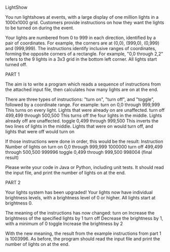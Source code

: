 LightShow

You run lightshows at events, with a large display of one million lights in a 1000x1000 grid. 
Customers provide instructions on how they want the lights to be turned on during the event. 
 
Your lights are numbered from 0 to 999 in each direction, identified by a pair of coordinates. For example, the corners are at (0,0), (999,0), (0,999) and (999,999). The instructions identify inclusive ranges of coordinates, forming the opposite corners of a rectangle. For example, "0,0 through 2,2" refers to the 9 lights in a 3x3 grid in the bottom left corner. All lights start turned off. 
 
 
PART 1 
 
The aim is to write a program which reads a sequence of instructions from the attached input file, then calculates how many lights are on at the end. 
 
There are three types of instructions: "turn on", "turn off", and "toggle", followed by a coordinate range. For example: 
turn on 0,0 through 999,999 	This turns on every light. Lights that were already on are unaffected. 
turn off 499,499 through 500,500 	This turns off the four lights in the middle. Lights already off are unaffected. 
toggle 0,499 through 999,500 	This inverts the two lines of lights in the middle. Lights that were on would turn off, and lights that were off would turn on 
 
If those instructions were done in order, this would be the result: 
Instruction 	Number of lights on 
turn on 0,0 through 999,999 	1000000 
turn off 499,499 through 500,500 	999996 
toggle 0,499 through 999,500 	998004 (final result) 
 
Please write your code in Java or Python, including unit tests. It should read the input file, and print the number of lights on at the end. 
 
 
PART 2 
 
Your lights system has been upgraded! Your lights now have individual brightness levels, with a brightness level of 0 or higher. All lights start at brightness 0. 
 
The meaning of the instructions has now changed: 
turn on 	Increase the brightness of the specified lights by 1 
turn off 	Decrease the brightness by 1, with a minimum of 0 
toggle 	Increase the brightness by 2 
 
With the new meaning, the result from the example instructions from part 1 is 1003996. As before, the program should read the input file and print the number of lights on at the end. 

